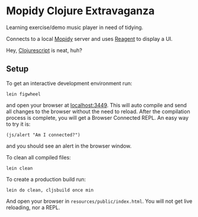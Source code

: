# Mopidy Clojure Extravaganza 

Learning exercise/demo music player in need of tidying.

Connects to a local [Mopidy](https://www.mopidy.com/) server and uses [Reagent](https://reagent-project.github.io/) to display a UI.

Hey, [Clojurescript](http://clojurescript.org/) is neat, huh?

## Setup

To get an interactive development environment run:

    lein figwheel

and open your browser at [localhost:3449](http://localhost:3449/).
This will auto compile and send all changes to the browser without the
need to reload. After the compilation process is complete, you will
get a Browser Connected REPL. An easy way to try it is:

    (js/alert "Am I connected?")

and you should see an alert in the browser window.

To clean all compiled files:

    lein clean

To create a production build run:

    lein do clean, cljsbuild once min

And open your browser in `resources/public/index.html`. You will not
get live reloading, nor a REPL. 
